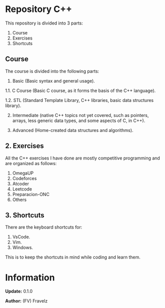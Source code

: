 # Repository C++

This repository is divided into 3 parts:
1. Course
2. Exercises
3. Shortcuts

## Course
The course is divided into the following parts:

1. Basic (Basic syntax and general usage).

1.1. C Course (Basic C course, as it forms the basis of the C++ 
language).

1.2. STL (Standard Template Library, C++ libraries, basic data 
structures library).

2. Intermediate (native C++ topics not yet covered, such as pointers, 
arrays, less generic data types, and some aspects of C, in C++).

3. Advanced (Home-created data structures and algorithms).

## 2. Exercises
All the C++ exercises I have done are mostly competitive programming 
and are organized as follows:

1. OmegaUP 
2. Codeforces 
3. Atcoder
4. Leetcode
5. Preparacion-ONC
6. Others

## 3. Shortcuts
There are the keyboard shortcuts for:

1. VsCode.
2. Vim.
3. Windows.

This is to keep the shortcuts in mind while coding and learn them.

# Information

**Update:** 0.1.0

**Author:** (FV) Fravelz
